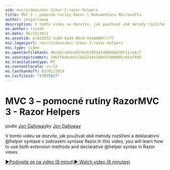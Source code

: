 ```yaml
---
uid: mvc/videos/mvc-3/mvc-3-razor-helpers
title: MVC 3 – pomocné rutiny Razor | Dokumentace Microsoftu
author: jongalloway
description: V tomto videu se dozvíte, jak používat obě metody rozšíření a deklarativní @helper syntaxe v zobrazení syntaxe Razor.
ms.author: riande
ms.date: 06/23/2011
ms.assetid: ec822852-3c69-41d4-80c0-91e8d08fc7f7
msc.legacyurl: /mvc/videos/mvc-3/mvc-3-razor-helpers
msc.type: video
ms.openlocfilehash: 96c8dccb4ce85fb26295a9fd80866d30f11ce4c7
ms.sourcegitcommit: 24b1f6decbb17bb22a45166e5fdb0845c65af498
ms.translationtype: MT
ms.contentlocale: cs-CZ
ms.lasthandoff: 03/01/2019
ms.locfileid: "57075037"
---
```

<a name="mvc-3---razor-helpers"></a><span data-ttu-id="d8947-103">MVC 3 – pomocné rutiny Razor</span><span class="sxs-lookup"><span data-stu-id="d8947-103">MVC 3 - Razor Helpers</span></span>
====================
<span data-ttu-id="d8947-104">podle [Jon Galloway](https://github.com/jongalloway)</span><span class="sxs-lookup"><span data-stu-id="d8947-104">by [Jon Galloway](https://github.com/jongalloway)</span></span>

<span data-ttu-id="d8947-105">V tomto videu se dozvíte, jak používat obě metody rozšíření a deklarativní @helper syntaxe v zobrazení syntaxe Razor.</span><span class="sxs-lookup"><span data-stu-id="d8947-105">In this video, you will learn how to use both extension methods and declarative @helper syntax in Razor views.</span></span>

[<span data-ttu-id="d8947-106">&#9654;Podívejte se na video (8 minut)</span><span class="sxs-lookup"><span data-stu-id="d8947-106">&#9654; Watch video (8 minutes)</span></span>](https://channel9.msdn.com/Blogs/ASP-NET-Site-Videos/mvc-3-razor-helpers)

